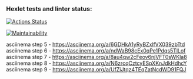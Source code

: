 ### Hexlet tests and linter status:
[![Actions Status](https://github.com/M1RRoN/python-project-lvl1/workflows/hexlet-check/badge.svg)](https://github.com/M1RRoN/python-project-lvl1/actions)

[![Maintainability](https://api.codeclimate.com/v1/badges/c5e0282f93ce616cb9fb/maintainability)](https://codeclimate.com/github/M1RRoN/python-project-lvl1/maintainability)

asciinema step 5 - https://asciinema.org/a/6GDHkA1yRyBZxlfVX039zbTtd
asciinema step 6 - https://asciinema.org/a/ndWaB98cEx0qPe1Pdqs5TlLof
asciinema step 7 - https://asciinema.org/a/8au4qw2cFeov6njVFT0sWKla8
asciinema step 8 - https://asciinema.org/a/N6zrcqCztcyESpXKnJdkHdhcY
asciinema step 9 - https://asciinema.org/a/UfZiJtqz4TEqZatNcdWD91FQJ